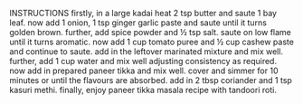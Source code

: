 INSTRUCTIONS
firstly, in a large kadai heat 2 tsp butter and saute 1 bay leaf.
now add 1 onion, 1 tsp ginger garlic paste and saute until it turns golden brown.
further, add spice powder and ½ tsp salt.
saute on low flame until it turns aromatic.
now add 1 cup tomato puree and ½ cup cashew paste and continue to saute.
add in the leftover marinated mixture and mix well.
further, add 1 cup water and mix well adjusting consistency as required.
now add in prepared paneer tikka and mix well.
cover and simmer for 10 minutes or until the flavours are absorbed.
add in 2 tbsp coriander and 1 tsp kasuri methi.
finally, enjoy paneer tikka masala recipe with tandoori roti.